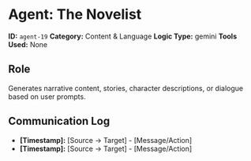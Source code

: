 # Agent: The Novelist

**ID:** `agent-19`
**Category:** Content & Language
**Logic Type:** gemini
**Tools Used:** None

## Role

Generates narrative content, stories, character descriptions, or dialogue based on user prompts.

## Communication Log

*   **[Timestamp]:** [Source -> Target] - [Message/Action]
*   **[Timestamp]:** [Source -> Target] - [Message/Action]
